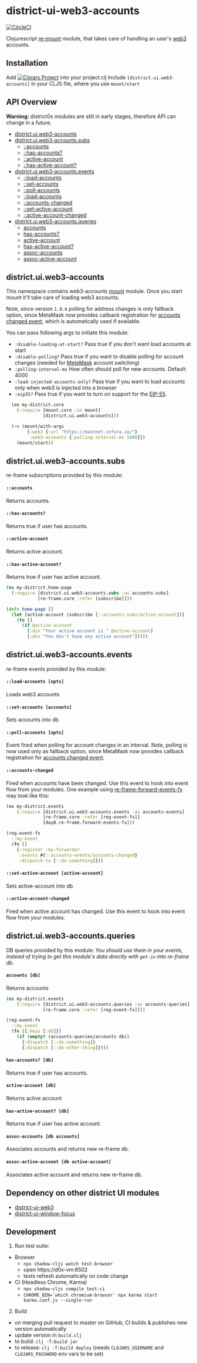# district-ui-web3-accounts

[![CircleCI](https://circleci.com/gh/district0x/district-ui-web3-accounts.svg?style=svg)](https://circleci.com/gh/district0x/district-ui-web3-accounts)

Clojurescript [re-mount](https://github.com/district0x/d0x-INFRA/blob/master/re-mount.md) module, that takes care of handling an user's [web3](https://github.com/ethereum/web3.js/) accounts.

## Installation
Add
[![Clojars Project](https://img.shields.io/clojars/v/district0x/district-ui-web3-accounts.svg)](https://clojars.org/district0x/district-ui-web3-accounts)
into your project.clj
Include `[district.ui.web3-accounts]` in your CLJS file, where you use `mount/start`

## API Overview

**Warning:** district0x modules are still in early stages, therefore API can change in a future.

- [district.ui.web3-accounts](#districtuiweb3-accounts)
- [district.ui.web3-accounts.subs](#districtuiweb3-accountssubs)
  - [::accounts](#accounts-sub)
  - [::has-accounts?](#has-accounts?-sub)
  - [::active-account](#active-account-sub)
  - [::has-active-account?](#has-active-account?-sub)
- [district.ui.web3-accounts.events](#districtuiweb3-accountsevents)
  - [::load-accounts](#load-accounts)
  - [::set-accounts](#set-accounts)
  - [::poll-accounts](#poll-accounts)
  - [::load-accounts](#load-accounts)
  - [::accounts-changed](#accounts-changed)
  - [::set-active-account](#set-active-account)
  - [::active-account-changed](#active-account-changed)
- [district.ui.web3-accounts.queries](#districtuiweb3-accountsqueries)
  - [accounts](#accounts)
  - [has-accounts?](#has-accounts?)
  - [active-account](#active-account)
  - [has-active-account?](#has-active-account?)
  - [assoc-accounts](#assoc-accounts)
  - [assoc-active-account](#assoc-active-account)

## district.ui.web3-accounts
This namespace contains web3-accounts [mount](https://github.com/tolitius/mount) module. Once you start mount it'll take care
of loading web3 accounts.

Note, since version `1.0.6` polling for address changes is only fallback option, since MetaMask now provides callback
registration for [accounts changed event](https://metamask.github.io/metamask-docs/API_Reference/Ethereum_Provider#ethereum.on(eventname%2C-callback)),
which is automatically used if available.

You can pass following args to initiate this module:
* `:disable-loading-at-start?` Pass true if you don't want load accounts at start
* `:disable-polling?` Pass true if you want to disable polling for account changes (needed for [MetaMask](https://metamask.io/) account switching)
* `:polling-interval-ms` How often should poll for new accounts. Default: 4000
* `:load-injected-accounts-only?` Pass true if you want to load accounts only when web3 is injected into a browser
* `:eip55?` Pass true if you want to turn on support for the [EIP-55](https://github.com/ethereum/EIPs/blob/master/EIPS/eip-55.md).

```clojure
  (ns my-district.core
    (:require [mount.core :as mount]
              [district.ui.web3-accounts]))

  (-> (mount/with-args
        {:web3 {:url "https://mainnet.infura.io/"}
         :web3-accounts {:polling-interval-ms 5000}})
    (mount/start))
```

## district.ui.web3-accounts.subs
re-frame subscriptions provided by this module:

#### <a name="accounts-sub">`::accounts`
Returns accounts.

#### <a name="has-accounts?-sub">`::has-accounts?`
Returns true if user has accounts.

#### <a name="active-account-sub">`::active-account`
Returns active account.

#### <a name="has-active-account?-sub">`::has-active-account?`
Returns true if user has active account.

```clojure
(ns my-district.home-page
  (:require [district.ui.web3-accounts.subs :as accounts-subs]
            [re-frame.core :refer [subscribe]]))

(defn home-page []
  (let [active-account (subscribe [::accounts-subs/active-account])]
    (fn []
      (if @active-account
        [:div "Your active account is " @active-account]
        [:div "You don't have any active account"]))))
```

## district.ui.web3-accounts.events
re-frame events provided by this module:

#### <a name="load-accounts">`::load-accounts [opts]`
Loads web3 accounts

#### <a name="set-accounts">`::set-accounts [accounts]`
Sets accounts into db

#### <a name="poll-accounts">`::poll-accounts [opts]`
Event fired when polling for account changes in an interval. Note, polling is now used only as fallback
option, since MetaMask now provides callback registration for [accounts changed event](https://metamask.github.io/metamask-docs/API_Reference/Ethereum_Provider#ethereum.on(eventname%2C-callback)).

#### <a name="accounts-changed">`::accounts-changed`
Fired when accounts have been changed. Use this event to hook into event flow from your modules.
One example using [re-frame-forward-events-fx](https://github.com/Day8/re-frame-forward-events-fx) may look like this:

```clojure
(ns my-district.events
    (:require [district.ui.web3-accounts.events :as accounts-events]
              [re-frame.core :refer [reg-event-fx]]
              [day8.re-frame.forward-events-fx]))

(reg-event-fx
  ::my-event
  (fn []
    {:register :my-forwarder
     :events #{::accounts-events/accounts-changed}
     :dispatch-to [::do-something]}))
```

#### <a name="set-active-account">`::set-active-account [active-account]`
Sets active-account into db

#### <a name="active-account-changed">`::active-account-changed`
Fired when active account has changed. Use this event to hook into event flow from your modules.

## district.ui.web3-accounts.queries
DB queries provided by this module:
*You should use them in your events, instead of trying to get this module's
data directly with `get-in` into re-frame db.*

#### <a name="accounts">`accounts [db]`
Returns accounts

```clojure
(ns my-district.events
    (:require [district.ui.web3-accounts.queries :as accounts-queries]
              [re-frame.core :refer [reg-event-fx]]))

(reg-event-fx
  ::my-event
  (fn [{:keys [:db]}]
    (if (empty? (accounts-queries/accounts db))
      {:dispatch [::do-something]}
      {:dispatch [::do-other-thing]})))
```

#### <a name="has-accounts?">`has-accounts? [db]`
Returns true if user has accounts.

#### <a name="active-account">`active-account [db]`
Returns active account

#### <a name="has-active-account?">`has-active-account? [db]`
Returns true if user has active account.

#### <a name="assoc-accounts">`assoc-accounts [db accounts]`
Associates accounts and returns new re-frame db.

#### <a name="assoc-active-account">`assoc-active-account [db active-account]`
Associates active account and returns new re-frame db.

## Dependency on other district UI modules
* [district-ui-web3](https://github.com/district0x/district-ui-web3)
* [district-ui-window-focus](https://github.com/district0x/district-ui-window-focus)

## Development

1. Run test suite:
- Browser
  - `npx shadow-cljs watch test-browser`
  - open https://d0x-vm:6502
  - tests refresh automatically on code change
- CI (Headless Chrome, Karma)
  - `npx shadow-cljs compile test-ci`
  - ``CHROME_BIN=`which chromium-browser` npx karma start karma.conf.js --single-run``

2. Build
- on merging pull request to master on GitHub, CI builds & publishes new version automatically
- update version in `build.clj`
- to build: `clj -T:build jar`
- to release: `clj -T:build deploy` (needs `CLOJARS_USERNAME` and `CLOJARS_PASSWORD` env vars to be set)